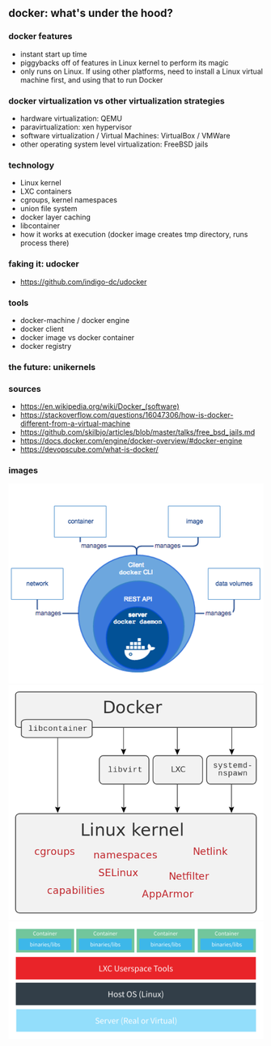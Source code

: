 ## docker: what's under the hood?

### docker features
- instant start up time
- piggybacks off of features in Linux kernel to perform its magic
- only runs on Linux. If using other platforms, need to install a Linux virtual machine first, and using that to run Docker

### docker virtualization vs other virtualization strategies
- hardware virtualization: QEMU
- paravirtualization: xen hypervisor
- software virtualization / Virtual Machines: VirtualBox / VMWare
- other operating system level virtualization: FreeBSD jails

### technology
- Linux kernel
- LXC containers
- cgroups, kernel namespaces
- union file system
- docker layer caching
- libcontainer
- how it works at execution (docker image creates tmp directory, runs process there)

### faking it: udocker
- https://github.com/indigo-dc/udocker

### tools
- docker-machine / docker engine
- docker client
- docker image vs docker container
- docker registry

### the future: unikernels

### sources
- <https://en.wikipedia.org/wiki/Docker_(software)>
- <https://stackoverflow.com/questions/16047306/how-is-docker-different-from-a-virtual-machine>
- <https://github.com/skilbjo/articles/blob/master/talks/free_bsd_jails.md>
- <https://docs.docker.com/engine/docker-overview/#docker-engine>
- <https://devopscube.com/what-is-docker/>

### images
<img src='../lib/docker/docker-engine.png' width='800' />
<img src='../lib/docker/docker-linux-interface.png' width='800' />
<img src='../lib/docker/linux-containers.png' width='800' />
